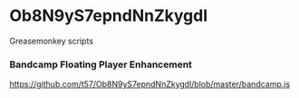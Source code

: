 # Ob8N9yS7epndNnZkygdl
Greasemonkey scripts

### Bandcamp Floating Player Enhancement
https://github.com/t57/Ob8N9yS7epndNnZkygdl/blob/master/bandcamp.js
